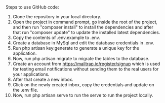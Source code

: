 Steps to use GitHub code:

1.  Clone the repository in your local directory. 
2.  Open the project in command prompt, go inside the root of the project, and then run "composer install" to install the dependencies and     after that run "composer update" to update the installed latest dependencies.
3.  Copy the contents of .env.example to .env.
4.  Create a database in MySql and edit the database credentials in .env.
5.  Run php artisan key:generate to generate a unique key for the application.
6.  Now, run php artisan migrate to migrate the tables to the database.
7.  Create an account from  https://mailtrap.io/register/signup which is used for testing email notifications without sending       them       to   the real users for your applications.
8.  After that create a new inbox.
9.  Click on the newly created inbox, copy the credentials and update on the .env file.
10. Now, run php artisan serve to run the serve to run the project locally.
